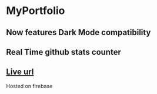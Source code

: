 # MyPortfolio
## Now features Dark Mode compatibility 
## Real Time github stats counter
## <a href="https://collinskoechportfolio.web.app">Live url</a>
Hosted on firebase
